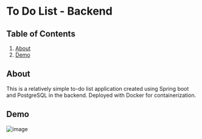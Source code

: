 # To Do List - Backend

## Table of Contents

<ol>
  <li><a href="#about">About</a></li>
  <li><a href="#demo">Demo</a></li>
</ol>

## About

This is a relatively simple to-do list application created using Spring boot and PostgreSQL in the backend. Deployed with Docker for containerization.

## Demo

![image](https://github.com/yiufakinex/todolist-backend)

<br>
